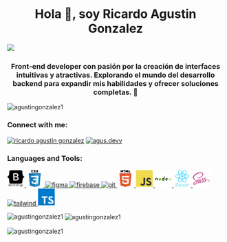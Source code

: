 <h1 align="center">Hola 👋, soy Ricardo Agustin Gonzalez</h1>
<img src="https://firebasestorage.googleapis.com/v0/b/sportify-e751a.appspot.com/o/Banner%20Para%20LinkedIn%20Desarrollador%20De%20Software%20Moderno%20Negro.png?alt=media&token=00afdc18-09a7-487f-bce9-09dc8b0cb30e">  
<h3 align="center">Front-end developer con pasión por la creación de interfaces intuitivas y atractivas. Explorando el mundo del desarrollo backend para expandir mis habilidades y ofrecer soluciones completas. 🚀</h3>

<p align="left"> <img src="https://komarev.com/ghpvc/?username=agustingonzalez1&label=Profile%20views&color=0e75b6&style=flat" alt="agustingonzalez1" /> </p>

<h3 align="left">Connect with me:</h3>
<p align="left">
<a href="https://linkedin.com/in/ricardo agustin gonzalez" target="blank"><img align="center" src="https://raw.githubusercontent.com/rahuldkjain/github-profile-readme-generator/master/src/images/icons/Social/linked-in-alt.svg" alt="ricardo agustin gonzalez" height="30" width="40" /></a>
<a href="https://instagram.com/agus.devv" target="blank"><img align="center" src="https://raw.githubusercontent.com/rahuldkjain/github-profile-readme-generator/master/src/images/icons/Social/instagram.svg" alt="agus.devv" height="30" width="40" /></a>
</p>

<h3 align="left">Languages and Tools:</h3>
<p align="left"> <a href="https://getbootstrap.com" target="_blank" rel="noreferrer"> <img src="https://raw.githubusercontent.com/devicons/devicon/master/icons/bootstrap/bootstrap-plain-wordmark.svg" alt="bootstrap" width="40" height="40"/> </a> <a href="https://www.w3schools.com/css/" target="_blank" rel="noreferrer"> <img src="https://raw.githubusercontent.com/devicons/devicon/master/icons/css3/css3-original-wordmark.svg" alt="css3" width="40" height="40"/> </a> <a href="https://www.figma.com/" target="_blank" rel="noreferrer"> <img src="https://www.vectorlogo.zone/logos/figma/figma-icon.svg" alt="figma" width="40" height="40"/> </a> <a href="https://firebase.google.com/" target="_blank" rel="noreferrer"> <img src="https://www.vectorlogo.zone/logos/firebase/firebase-icon.svg" alt="firebase" width="40" height="40"/> </a> <a href="https://git-scm.com/" target="_blank" rel="noreferrer"> <img src="https://www.vectorlogo.zone/logos/git-scm/git-scm-icon.svg" alt="git" width="40" height="40"/> </a> <a href="https://www.w3.org/html/" target="_blank" rel="noreferrer"> <img src="https://raw.githubusercontent.com/devicons/devicon/master/icons/html5/html5-original-wordmark.svg" alt="html5" width="40" height="40"/> </a> <a href="https://developer.mozilla.org/en-US/docs/Web/JavaScript" target="_blank" rel="noreferrer"> <img src="https://raw.githubusercontent.com/devicons/devicon/master/icons/javascript/javascript-original.svg" alt="javascript" width="40" height="40"/> </a> <a href="https://nodejs.org" target="_blank" rel="noreferrer"> <img src="https://raw.githubusercontent.com/devicons/devicon/master/icons/nodejs/nodejs-original-wordmark.svg" alt="nodejs" width="40" height="40"/> </a> <a href="https://reactjs.org/" target="_blank" rel="noreferrer"> <img src="https://raw.githubusercontent.com/devicons/devicon/master/icons/react/react-original-wordmark.svg" alt="react" width="40" height="40"/> </a> <a href="https://sass-lang.com" target="_blank" rel="noreferrer"> <img src="https://raw.githubusercontent.com/devicons/devicon/master/icons/sass/sass-original.svg" alt="sass" width="40" height="40"/> </a> <a href="https://tailwindcss.com/" target="_blank" rel="noreferrer"> <img src="https://www.vectorlogo.zone/logos/tailwindcss/tailwindcss-icon.svg" alt="tailwind" width="40" height="40"/> </a> <a href="https://www.typescriptlang.org/" target="_blank" rel="noreferrer"> <img src="https://raw.githubusercontent.com/devicons/devicon/master/icons/typescript/typescript-original.svg" alt="typescript" width="40" height="40"/> </a> </p>

<p><img align="left" src="https://github-readme-stats.vercel.app/api/top-langs?username=agustingonzalez1&show_icons=true&theme=dark&locale=en&layout=compact" alt="agustingonzalez1" /></p>

<p>&nbsp;<img align="center" src="https://github-readme-stats.vercel.app/api?username=agustingonzalez1&show_icons=true&theme=dark&locale=en" alt="agustingonzalez1" /></p>

<p><img align="center" src="https://github-readme-streak-stats.herokuapp.com/?user=agustingonzalez1&theme=dark" alt="agustingonzalez1" /></p>
